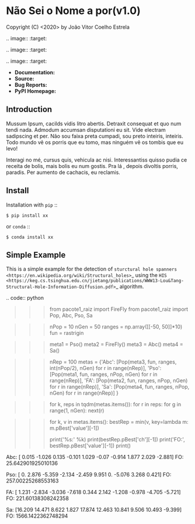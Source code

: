 Não Sei o Nome a por(v1.0)
==================

Copyright (C) <2020> by João Vitor Coelho Estrela

.. image:: 
  :target: 
  
.. image:: 
   :target: 
   
.. image:: 
   :target: 
   
- **Documentation:** 
- **Source:** 
- **Bug Reports:** 
- **PyPI Homepage:** 

Introduction
------------
Mussum Ipsum, cacilds vidis litro abertis. Detraxit consequat et quo num tendi nada. Admodum accumsan disputationi eu sit. Vide electram sadipscing et per. Não sou faixa preta cumpadi, sou preto inteiris, inteiris. Todo mundo vê os porris que eu tomo, mas ninguém vê os tombis que eu levo!

Interagi no mé, cursus quis, vehicula ac nisi. Interessantiss quisso pudia ce receita de bolis, mais bolis eu num gostis. Pra lá , depois divoltis porris, paradis. Per aumento de cachacis, eu reclamis.

Install
-------
Installation with ``pip``
::

    $ pip install xx
    
or ``conda``
::

    $ conda install xx
    
Simple Example
--------------

This is a simple example for the detection of `sturctural hole spanners <https://en.wikipedia.org/wiki/Structural_holes>`_ 
using the `HIS <https://keg.cs.tsinghua.edu.cn/jietang/publications/WWW13-Lou&Tang-Structural-Hole-Information-Diffusion.pdf>`_ algorithm.

.. code:: python

  >>> from pacote1_raiz import FireFly
  >>> from pacote1_raiz import Pop, Abc, Pso, Sa


  >>> nPop = 10
  >>> nGen = 50
  >>> ranges = np.array([[-50, 50]]*10)
  >>> fun = rastrigin

  >>> meta1 = Pso()
  >>> meta2 = FireFly()
  >>> meta3 = Abc()
  >>> meta4 = Sa()
  
  >>> nRep = 100
  >>> metas = {'Abc': [Pop(meta3, fun, ranges, int(nPop/2), nGen) for r in range(nRep)],
  >>>          'Pso': [Pop(meta1, fun, ranges, nPop, nGen) for r in range(nRep)],
  >>>          'FA': [Pop(meta2, fun, ranges, nPop, nGen) for r in range(nRep)],
  >>>          'Sa': [Pop(meta4, fun, ranges, nPop, nGen) for r in range(nRep)]
  >>>        }

  >>> for k, reps in tqdm(metas.items()):
  >>>     for r in reps:
  >>>         for g in range(1, nGen):
  >>>             next(r)

  >>>for k, v in metas.items():
  >>>    bestRep = min(v, key=lambda m: m.pBest['value'][-1])
  >>>   
  >>>    print('%s:' %k)
  >>>    print(bestRep.pBest['ch'][-1])
  >>>    print('FO:', bestRep.pBest['value'][-1])
  >>>    print()
	
  Abc:
  [ 0.015 -1.026  0.135 -0.101  1.029 -0.07  -0.914  1.877  2.029 -2.881]
  FO: 25.642901925010136

  Pso:
  [ 0.     2.876 -5.359 -2.134 -2.459  9.951  0.    -5.076  3.268  0.421]
  FO: 257.00225268553163

  FA:
  [ 1.231 -2.834 -3.036 -7.618  0.344  2.142 -1.208 -0.978 -4.705 -5.721]
  FO: 221.60138308242358

  Sa:
  [16.209 14.471  8.622  1.827 17.874 12.463 10.841  9.506 10.493 -9.399]
  FO: 1566.1422362748294